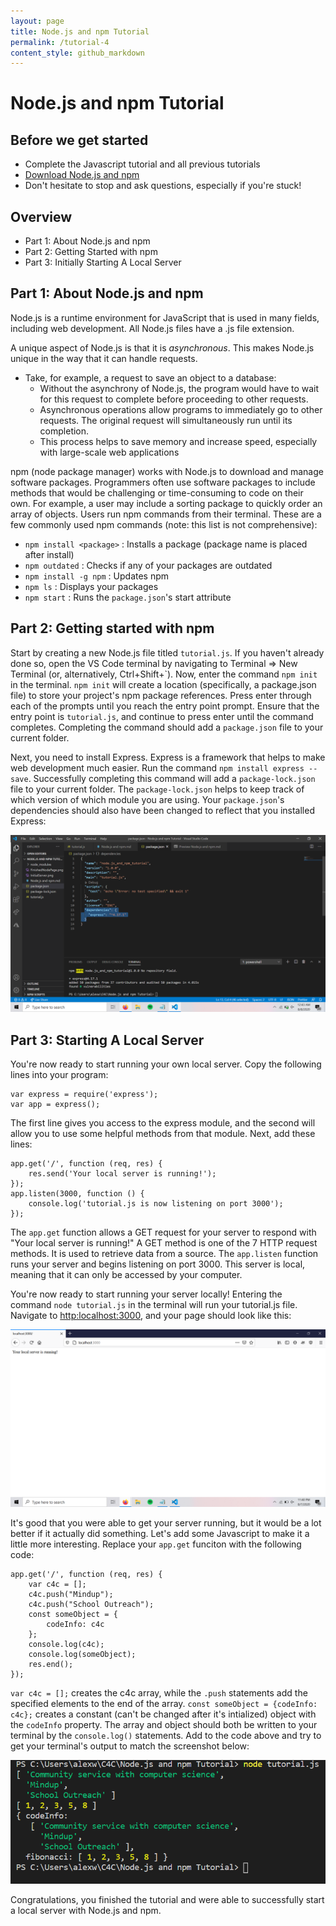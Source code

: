 ```yaml
---
layout: page
title: Node.js and npm Tutorial
permalink: /tutorial-4
content_style: github_markdown
---
```


# Node.js and npm Tutorial

## Before we get started
- Complete the Javascript tutorial and all previous tutorials
- [Download Node.js and npm](https://nodejs.org/en/download/)
- Don't hesitate to stop and ask questions, especially if you're stuck!

## Overview
- Part 1: About Node.js and npm
- Part 2: Getting Started with npm
- Part 3: Initially Starting A Local Server


## Part 1: About Node.js and npm
Node.js is a runtime environment for JavaScript that is used in many fields, including web development. All Node.js files have a .js file extension.

A unique aspect of Node.js is that it is _asynchronous_. This makes Node.js unique in the way that it can handle requests.
- Take, for example, a request to save an object to a database: 
    - Without the asynchrony of Node.js, the program would have to wait for this request to complete before proceeding to other requests.
    - Asynchronous operations allow programs to immediately go to other requests. The original request will     simultaneously run until its completion.
    - This process helps to save memory and increase speed, especially with large-scale web applications

npm (node package manager) works with Node.js to download and manage software packages. Programmers often use software packages to include methods that would be challenging or time-consuming to code on their own. For example, a user may include a sorting package to quickly order an array of objects. Users run npm commands from their terminal. These are a few commonly used npm commands (note: this list is not comprehensive):
- `npm install <package>` : Installs a package (package name is placed after install)
- `npm outdated` : Checks if any of your packages are outdated
- `npm install -g npm` : Updates npm
- `npm ls` : Displays your packages
- `npm start` : Runs the `package.json`'s start attribute

## Part 2: Getting started with npm
Start by creating a new Node.js file titled `tutorial.js`. If you haven't already done so, open the VS Code terminal by navigating to Terminal => New Terminal (or, alternatively, Ctrl+Shift+\`). Now, enter the command `npm init` in the terminal. `npm init` will create a location (specifically, a package.json file) to store your project's npm package references. Press enter through each of the prompts until you reach the entry point prompt. Ensure that the entry point is `tutorial.js`, and continue to press enter until the command completes. Completing the command should add a `package.json` file to your current folder.

Next, you need to install Express. Express is a framework that helps to make web development much easier. Run the command `npm install express --save`. Successfully completing this command will add a `package-lock.json` file to your current folder. The `package-lock.json` helps to keep track of which version of which module you are using. Your `package.json`'s dependencies should also have been changed to reflect that you installed Express:

![Express in package.json](images/node-npm-tutorial/packageJsonPicture.png)


## Part 3: Starting A Local Server
You're now ready to start running your own local server. Copy the following lines into your program:

    var express = require('express');
    var app = express();
The first line gives you access to the express module, and the second will allow you to use some helpful methods from that module. Next, add these lines:

    app.get('/', function (req, res) {
        res.send('Your local server is running!');
    });
    app.listen(3000, function () {
        console.log('tutorial.js is now listening on port 3000');
    });
The `app.get` function allows a GET request for your server to respond with  "Your local server is running!" A GET method is one of the 7 HTTP request methods. It is used to retrieve data from a source. The `app.listen` function runs your server and begins listening on port 3000. This server is local, meaning that it can only be accessed by your computer.

You're now ready to start running your server locally! Entering the command `node tutorial.js` in the terminal will run your tutorial.js file. Navigate to [http:localhost:3000](http:localhost:3000), and your page should look like this:

![Initial server screenshot](images/node-npm-tutorial/InitialServer.png)


It's good that you were able to get your server running, but it would be a lot better if it actually did something. Let's add some Javascript to make it a little more interesting. Replace your `app.get` funciton with the following code:

    app.get('/', function (req, res) {
        var c4c = [];
        c4c.push("Mindup");
        c4c.push("School Outreach");
        const someObject = {
            codeInfo: c4c
        };
        console.log(c4c);
        console.log(someObject);
        res.end();
    });

`var c4c = [];` creates the c4c array, while the `.push` statements add the specified elements to the end of the array. `const someObject = {codeInfo: c4c};` creates a constant (can't be changed after it's intialized) object with the `codeInfo` property. The array and object should both be written to your terminal by the `console.log()` statements. Add to the code above and try to get your terminal's output to match the screenshot below:

![Final consoleOut screenshot](images/node-npm-tutorial/FinalConsoleOut.png)

Congratulations, you finished the tutorial and were able to successfully start a local server with Node.js and npm.
